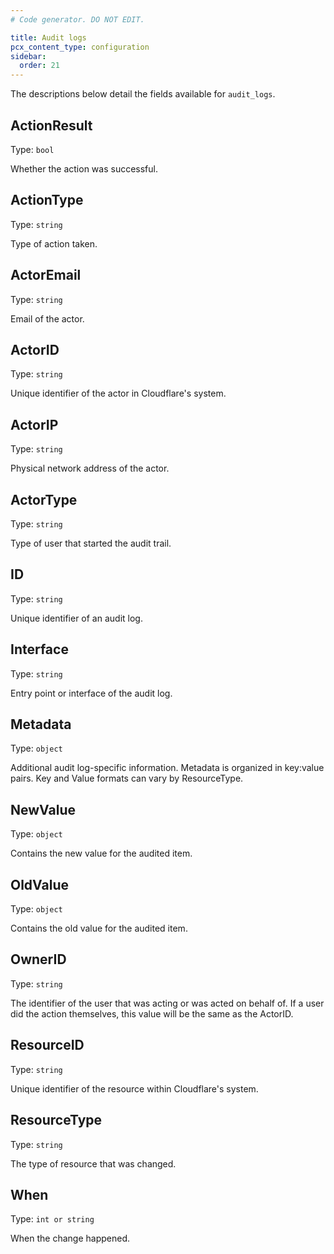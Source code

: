 ```yaml
---
# Code generator. DO NOT EDIT.

title: Audit logs
pcx_content_type: configuration
sidebar:
  order: 21
---
```


The descriptions below detail the fields available for `audit_logs`.

## ActionResult

Type: `bool`

Whether the action was successful.

## ActionType

Type: `string`

Type of action taken.

## ActorEmail

Type: `string`

Email of the actor.

## ActorID

Type: `string`

Unique identifier of the actor in Cloudflare's system.

## ActorIP

Type: `string`

Physical network address of the actor.

## ActorType

Type: `string`

Type of user that started the audit trail.

## ID

Type: `string`

Unique identifier of an audit log.

## Interface

Type: `string`

Entry point or interface of the audit log.

## Metadata

Type: `object`

Additional audit log-specific information. Metadata is organized in key:value pairs. Key and Value formats can vary by ResourceType.

## NewValue

Type: `object`

Contains the new value for the audited item.

## OldValue

Type: `object`

Contains the old value for the audited item.

## OwnerID

Type: `string`

The identifier of the user that was acting or was acted on behalf of. If a user did the action themselves, this value will be the same as the ActorID.

## ResourceID

Type: `string`

Unique identifier of the resource within Cloudflare's system.

## ResourceType

Type: `string`

The type of resource that was changed.

## When

Type: `int or string`

When the change happened.
